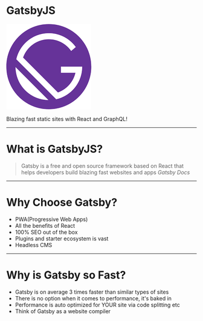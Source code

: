 # GatsbyJS

![xkcd on standards](./gatsbyLogo.png)

Blazing fast static sites with React and GraphQL!

---

# What is GatsbyJS?



> Gatsby is a free and open source framework based on React that helps developers build blazing fast websites and apps
> <cite>Gatsby Docs</cite>


---

# Why Choose Gatsby?

* PWA(Progressive Web Apps)
* All the benefits of React
* 100% SEO out of the box
* Plugins and starter ecosystem is vast
* Headless CMS

---

# Why is Gatsby so Fast?

* Gatsby is on average 3 times faster than similar types of sites
* There is no option when it comes to performance, it's baked in
* Performance is auto optimized for YOUR site via code splitting etc
* Think of Gatsby as a website compiler
